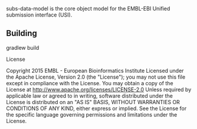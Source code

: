 subs-data-model is the core object model for the EMBL-EBI Unified submission interface (USI). 

## Building

gradlew build

License

Copyright 2015 EMBL - European Bioinformatics Institute
Licensed under the Apache License, Version 2.0 (the "License"); you may not use this file except in compliance with the License.
You may obtain a copy of the License at http://www.apache.org/licenses/LICENSE-2.0
Unless required by applicable law or agreed to in writing, software distributed under the License is distributed on an "AS IS" BASIS,
WITHOUT WARRANTIES OR CONDITIONS OF ANY KIND, either express or implied.
See the License for the specific language governing permissions and limitations under the License.
